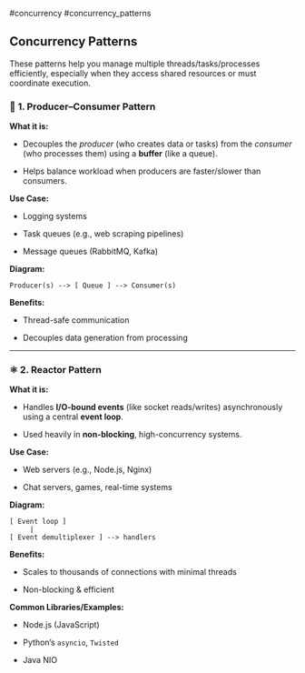 #concurrency #concurrency_patterns 

## Concurrency Patterns

These patterns help you manage multiple threads/tasks/processes efficiently, especially when they access shared resources or must coordinate execution.

### 🔁 **1. Producer–Consumer Pattern**

**What it is:**

- Decouples the _producer_ (who creates data or tasks) from the _consumer_ (who processes them) using a **buffer** (like a queue).
    
- Helps balance workload when producers are faster/slower than consumers.
    

**Use Case:**

- Logging systems
    
- Task queues (e.g., web scraping pipelines)
    
- Message queues (RabbitMQ, Kafka)
    

**Diagram:**
```
Producer(s) --> [ Queue ] --> Consumer(s)
```

**Benefits:**

- Thread-safe communication
    
- Decouples data generation from processing
    

---

### ⚛️ **2. Reactor Pattern**

**What it is:**

- Handles **I/O-bound events** (like socket reads/writes) asynchronously using a central **event loop**.
    
- Used heavily in **non-blocking**, high-concurrency systems.
    

**Use Case:**

- Web servers (e.g., Node.js, Nginx)
    
- Chat servers, games, real-time systems
    

**Diagram:**
```
[ Event loop ]
     |
[ Event demultiplexer ] --> handlers
```

**Benefits:**

- Scales to thousands of connections with minimal threads
    
- Non-blocking & efficient
    

**Common Libraries/Examples:**

- Node.js (JavaScript)
    
- Python’s `asyncio`, `Twisted`
    
- Java NIO

